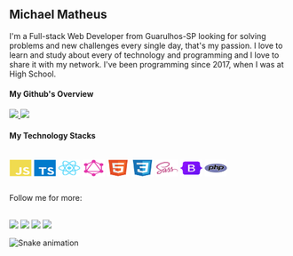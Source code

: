 ## Michael Matheus 

I'm a Full-stack Web Developer from Guarulhos-SP looking for solving problems and new challenges every single day, that's my passion. I love to learn and study about every of technology and programming and I love to share it with my network. I've been programming since 2017, when I was at High School.


#### My Github's Overview

<div align="left">
  <a href="https://github.com/Maiquinho">
  <img height="180em" src="https://github-readme-stats.vercel.app/api?username=Maiquinho&show_icons=true&theme=dark&include_all_commits=true&count_private=true"/>
  <img height="180em" src="https://github-readme-stats.vercel.app/api/top-langs/?username=Maiquinho&layout=compact&langs_count=7&theme=dark"/>
  </a>
</div>
  
#### My Technology Stacks
  
<div style="display: inline_block"><br>
  <img align="center" alt="Maiquinho-Js" height="30" width="40" src="https://raw.githubusercontent.com/devicons/devicon/master/icons/javascript/javascript-plain.svg">
  <img align="center" alt="Maiquinho-Ts" height="30" width="40" src="https://raw.githubusercontent.com/devicons/devicon/master/icons/typescript/typescript-plain.svg">
  <img align="center" alt="Maiquinho-React" height="30" width="40" src="https://raw.githubusercontent.com/devicons/devicon/master/icons/react/react-original.svg">
  <img align="center" alt="Maiquinho-GraphQL" height="30" width="40" src="https://raw.githubusercontent.com/devicons/devicon/master/icons/graphql/graphql-plain.svg">
  <img align="center" alt="Maiquinho-HTML" height="30" width="40" src="https://raw.githubusercontent.com/devicons/devicon/master/icons/html5/html5-original.svg">
  <img align="center" alt="Maiquinho-CSS" height="30" width="40" src="https://raw.githubusercontent.com/devicons/devicon/master/icons/css3/css3-original.svg">
  <img align="center" alt="Maiquinho-CSS" height="30" width="40" src="https://raw.githubusercontent.com/devicons/devicon/master/icons/sass/sass-original.svg">
  <img align="center" alt="Maiquinho-BS" height="30" width="40" src="https://raw.githubusercontent.com/devicons/devicon/master/icons/bootstrap/bootstrap-original.svg">
  <img align="center" alt="Maiquinho-PHP" height="30" width="40" src="https://raw.githubusercontent.com/devicons/devicon/master/icons/php/php-original.svg">
</div>
 
 ##
 
 Follow me for more:
  
<div> 
  <br>
  <a href="https://instagram.com/__maiquinho" target="_blank"><img src="https://img.shields.io/badge/-Instagram-%23E4405F?style=for-the-badge&logo=instagram&logoColor=white" target="_blank"></a>
 <a href="https://discord.gg/uBZnGT9hDj" target="_blank"><img src="https://img.shields.io/badge/Discord-7289DA?style=for-the-badge&logo=discord&logoColor=white" target="_blank"></a> 
  <a href = "mailto:michaelmatheus2001@gmail.com"><img src="https://img.shields.io/badge/-Gmail-%23333?style=for-the-badge&logo=gmail&logoColor=white" target="_blank"></a>
  <a href="https://www.linkedin.com/in/michael-matheus" target="_blank"><img src="https://img.shields.io/badge/-LinkedIn-%230077B5?style=for-the-badge&logo=linkedin&logoColor=white" target="_blank"></a> 
 
  ![Snake animation](https://github.com/Maiquinho/Maiquinho/blob/output/github-contribution-grid-snake.svg)
 
</div>
